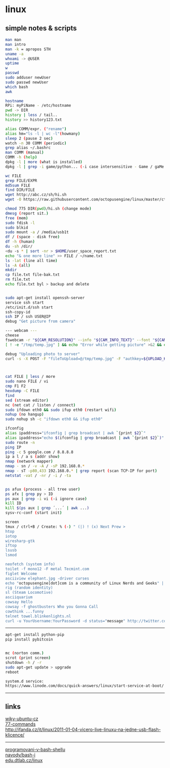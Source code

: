 # linux

## simple notes & scripts

```bash
man man
man intro
man -k = apropos STH
uname -a
whoami -> @USER
uptime
w
passwd
sudo adduser newUser
sudo passwd newUser
which bash
awk

hostname
RPi: myPiName - /etc/hostname
pwd -> DIR
history | less / tail..
history >> history123.txt

alias COMM/expr. ("rename")
alias hm="ls -l | wc -l"(howmany)
sleep 2 (pause 2 sec)
watch -n 30 COMM (periodic)
grep alias ~/.bashrc
man COMM (manual)
COMM -h (help)
dpkg -l | more (what is installed)
dpkg -l | grep -i game/python... (-i case intersensitive - Game / gaMe..)

wc FILE
grep FILE/EXPR
md5sum FILE
find DIR/FILE
wget http://abc.cz/sh/hi.sh
wget -O https://raw.githubusercontent.com/octopusengine/linux/master/ct/btc.sh

chmod 775 DIR(pwd)/hi.sh (change mode)
dmesg (report sit.)
free (mem)
sudo fdisk -l
sudo blkid
sudo mount -a / /media/usb1t
df / (space - disk free)
df -h (human)
du -sh /dir/
<du -s * | sort -nr > $HOME/user_space_report.txt
echo "& one more line" >> FILE / ~/name.txt
ls -lat (line all time)
ls -A (all)
mkdir
cp file.txt file-bak.txt
rm file.txt
echo file.txt byl > backup and delete


sudo apt-get install openssh-server
service ssh start
/etc/init.d/ssh start
ssh-copy-id
ssh IP / ssh USER@IP
debug "Get picture from camera"

--- webcam ---
cheese
fswebcam -r "${CAM_RESOLUTION}" --info "${CAM_INFO_TEXT}" --font "${CAM_FONT}" --banner-colour "${CAM_BANNER_COLOUR}" --text-colour<br /> ${CAM_TEXT_COLOUR} --line-colour ${CAM_LINE_COLOUR} /tmp/temp.jpg
[ ! -e "/tmp/temp.jpg" ] && echo "Error while getting picture" >&2 && exit 1

debug "Uploading photo to server"
curl -s -X POST -F "fileToUpload=@/tmp/temp.jpg" -F "authkey=${UPLOAD_KEY}" -F "submit=1" ${UPLOAD_CURL_EXTRA_PARAMS} "${UPLOAD_URL}" > /dev/null



cat FILE | less / more
sudo nano FILE / vi
cmp F1 F2
hexdump -C FILE
find
sed (stream editor)
nc (net cat / listen / connect)
sudo ifdown eth0 && sudo ifup eth0 (restart wifi)
nohup (no hangup)
sudo nohup sh -c "ifdown eth0 && ifup eth0"

ifconfig
alias ipaddress="ifconfig | grep broadcast | awk `{print $2}`" 
alias ipaddress="echo $(ifconfig | grep broadcast | awk `{print $2}`)" 
sudo route -n
ping IP
ping -c 5 google.com / 8.8.8.8
ip a l / a s (addr show)
nmap (network mapper)
nmap - sn / -v -A / -sP 192.168.0.*
nmap - sT -p80,433 192.168.0.* | grep report (scan TCP-IP for port)
netstat -vat / -nr / -i / -ta


ps afux (process - all tree user)
ps afx | grep py > ID
ps aux | grep -i vi (-i ignore case)
kill ID
kill $(ps aux | grep ´...´ | awk ...)
sysv-rc-conf (start init)

screen
tmux / ctrl+B / Create: % (-) " (|) ! (x) Next Prew >
htop
iotop
wiresharp-gtk
iftop
lsusb
lsmod

neofetch (system info)
toilet -f mono12 -F metal Tecmint.com
figlet Welcome
asciiview elephant.jpg -driver curses 
echo "octopusengine[dot]com is a community of Linux Nerds and Geeks" | pv -qL 10
rig (random identity)
sl (Steam Locomotive)
asciiquarium
cowsay Hello
cowsay -f ghostbusters Who you Gonna Call
cowthink ...funny
telnet towel.blinkenlights.nl
curl -u YourUsername:YourPassword -d status="message" http://twitter.com/statuses/update.xml
```

---


```bash
apt-get install python-pip
pip install pybitcoin


mc (norton comm.)
scrot (print screen)
shutdown -h / -r
sudo apt-get update > upgrade
reboot

system.d service:
https://www.linode.com/docs/quick-answers/linux/start-service-at-boot/
```

---

## links

<a href=http://wiki.ubuntu.cz/z%C3%A1kladn%C3%AD_p%C5%99%C3%ADkazy>wiky-ubuntu-cz</a><br />
<a href=http://searchdatacenter.techtarget.com/tutorial/77-Linux-commands-and-utilities-youll-actually-use>77-commands</a><br />
http://ifanda.cz/it/linux/2011-01-04-vicero-live-linuxu-na-jedne-usb-flash-klicence/

<hr />

<a href=http://www.root.cz/clanky/programovani-v-bash-shellu/>programovani-v-bash-shellu</a><br />
<a href=http://www.abclinuxu.cz/clanky/navody/bash-i>navody/bash-i</a><br />
<a href=https://edu.dtlab.cz/linux/>edu.dtlab.cz/linux</a><br />


